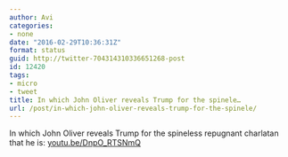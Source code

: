 ```yaml
---
author: Avi
categories:
- none
date: "2016-02-29T10:36:31Z"
format: status
guid: http://twitter-704314310336651268-post
id: 12420
tags:
- micro
- tweet
title: In which John Oliver reveals Trump for the spinele…
url: /post/in-which-john-oliver-reveals-trump-for-the-spinele/
---
```

In which John Oliver reveals Trump for the spineless repugnant charlatan that he is: [youtu.be/DnpO_RTSNmQ](http://youtu.be/DnpO_RTSNmQ)
